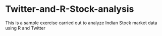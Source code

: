 Twitter-and-R-Stock-analysis
============================

This is a sample exercise carried out to analyze Indian Stock market data using R and Twitter

